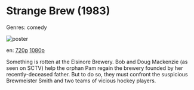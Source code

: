 # Strange Brew (1983)

Genres: comedy

![poster](http://image.tmdb.org/t/p/w500/rScplcvRHX7o7XK88SFb5mddo8y.jpg)

en:
  [720p](magnet:?xt=urn:btih:61B037D56F12517A8FF35AA5B013952B45A0918A&tr=udp://glotorrents.pw:6969/announce&tr=udp://tracker.opentrackr.org:1337/announce&tr=udp://torrent.gresille.org:80/announce&tr=udp://tracker.openbittorrent.com:80&tr=udp://tracker.coppersurfer.tk:6969&tr=udp://tracker.leechers-paradise.org:6969&tr=udp://p4p.arenabg.ch:1337&tr=udp://tracker.internetwarriors.net:1337)
  [1080p](magnet:?xt=urn:btih:6A3DD870728FA32360633E6ED1848CA23EF98443&tr=udp://glotorrents.pw:6969/announce&tr=udp://tracker.opentrackr.org:1337/announce&tr=udp://torrent.gresille.org:80/announce&tr=udp://tracker.openbittorrent.com:80&tr=udp://tracker.coppersurfer.tk:6969&tr=udp://tracker.leechers-paradise.org:6969&tr=udp://p4p.arenabg.ch:1337&tr=udp://tracker.internetwarriors.net:1337)
  


Something is rotten at the Elsinore Brewery. Bob and Doug Mackenzie (as seen on SCTV) help the orphan Pam regain the brewery founded by her recently-deceased father. But to do so, they must confront the suspicious Brewmeister Smith and two teams of vicious hockey players.